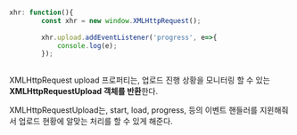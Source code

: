 
```javascript

xhr: function(){
        const xhr = new window.XMLHttpRequest();
        
        xhr.upload.addEventListener('progress', e=>{
            console.log(e);
        });
        
```


XMLHttpRequest upload 프로퍼티는, 
업로드 진행 상황을 모니터링 할 수 있는 **XMLHttpRequestUpload 객체를 반환**한다. 

XMLHttpRequestUpload는, start, load, progress, 등의 이벤트 핸들러를 지윈해줘서 업로드 현황에 알맞는 처리를 할 수 있게 해준다.

